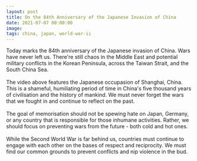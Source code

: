 ```yaml
---
layout: post
title: On the 84th Anniversary of the Japanese Invasion of China
date: 2021-07-07 00:00:00
image:
tags: china, japan, world-war-ii
---
```

Today marks the 84th anniversary of the Japanese invasion of China. Wars have never left us. There're still chaos in the Middle East and potential military conflicts in the Korean Peninsula, across the Taiwan Strait, and the South China Sea.
<br><br>
The video above features the Japanese occupasion of Shanghai, China. This is a shameful, humiliating period of time in China's five thousand years of civilisation and the history of mankind. We must never forget the wars that we fought in and continue to reflect on the past.
<br><br>
The goal of memorisation should not be spewing hate on Japan, Germany, or any country that is responsible for those inhumane activities. Rather, we should focus on preventing wars from the future - both cold and hot ones.
<br><br>
While the Second World War is far behind us, countries must continue to engage with each other on the bases of respect and reciprocity. We must find our common grounds to prevent conflicts and nip violence in the bud.